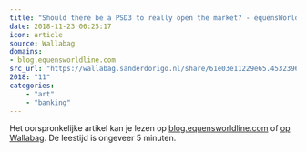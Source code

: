 ```yaml
---
title: "Should there be a PSD3 to really open the market? - equensWorldline blog"
date: 2018-11-23 06:25:17
icon: article
source: Wallabag
domains:
- blog.equensworldline.com
src_url: "https://wallabag.sanderdorigo.nl/share/61e03e11229e65.45323963"
2018: "11"
categories:
    - "art"
    - "banking"
---
```

Het oorspronkelijke artikel kan je lezen op [blog.equensworldline.com](https://blog.equensworldline.com/eu/2018/11/should-there-be-a-psd3-to-really-open-the-market/) of [op Wallabag](https://wallabag.sanderdorigo.nl/share/61e03e11229e65.45323963). De leestijd is ongeveer 5 minuten.